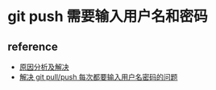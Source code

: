 # git push 需要输入用户名和密码
## reference
- [原因分析及解决](https://blog.csdn.net/tsq292978891/article/details/89316612)
- [解决 git pull/push 每次都要输入用户名密码的问题](https://www.jianshu.com/p/5b81c9ce505c)
